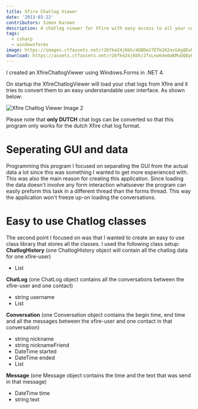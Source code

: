 ```yaml
---
title: Xfire Chatlog Viewer
date: '2013-03-22'
contributors: Simon Karman
description: A chatlog viewer for Xfire with easy access to all your contacts and your conversations.
tags:
  - csharp
  - windowsforms
image: https://images.ctfassets.net/r26fkm24j6bh/4GBDmJ7ETm202asG4gQEuU/6d846f606e56c4a55f25678c77f88985/xfirechatlogviewer.png
download: https://assets.ctfassets.net/r26fkm24j6bh/2fsLnw64e0aKMuOQ8yQyaa/6bdf1ccdca3b98baa75231c033d6f90b/xfire_chatlogviewer.zip
---
```


I created an XfireChatlogViewer using Windows.Forms in .NET 4. 

On startup the XfireChatlogViewer will load your chat logs from Xfire and it tries to convert them to an easy understandable user interface. As shown below:

![Xfire Chatlog Viewer Image 2](//images.contentful.com/r26fkm24j6bh/13CYflLBcQeaqqou8gse8w/dc077de4aa74e02854a695047d8d1a3b/viewer.png)

Please note that __only DUTCH__ chat logs can be converted so that this program only works for the dutch Xfire chat log format.

# Seperating GUI and data
Programming this program I focused on separating the GUI from the actual data a lot since this was something I wanted to get more experienced with. This was also the main reason for creating this application.
Since loading the data doesn't involve any form interaction whatsoever the program can easily preform this task in a different thread than the forms thread. This way the application won't freeze up-on loading the conversations.

# Easy to use Chatlog classes
The second point I focused on was that I wanted to create an easy to use class library that stores all the classes.
I used the following class setup:
__ChatlogHistory__ (one ChatlogHistory object will contain all the chatlog data for one xfire-user)
- List<ChatLog>

__ChatLog__ (one ChatLog object contains all the conversations between the xfire-user and one contact)
- string username
- List<Conversation>

__Conversation__ (one Conversation object contains the begin time, end time and all the messages between the xfire-user and one contact in that conversation)
- string nickname
- string nicknameFriend
- DateTime started
- DateTime ended
- List<Message>

__Message__ (one Message object contains the time and the text that was send in that message)
- DateTime time
- string text
